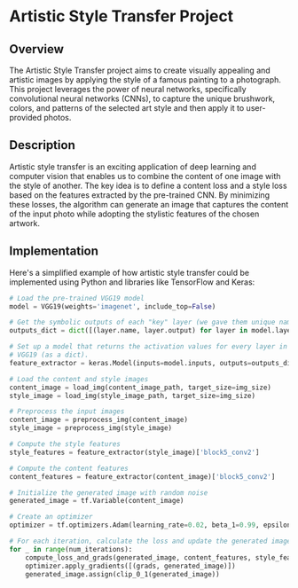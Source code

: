 # Artistic Style Transfer Project

## Overview

The Artistic Style Transfer project aims to create visually appealing and artistic images by applying the style of a famous painting to a photograph. This project leverages the power of neural networks, specifically convolutional neural networks (CNNs), to capture the unique brushwork, colors, and patterns of the selected art style and then apply it to user-provided photos.

## Description

Artistic style transfer is an exciting application of deep learning and computer vision that enables us to combine the content of one image with the style of another. The key idea is to define a content loss and a style loss based on the features extracted by the pre-trained CNN. By minimizing these losses, the algorithm can generate an image that captures the content of the input photo while adopting the stylistic features of the chosen artwork.

## Implementation

Here's a simplified example of how artistic style transfer could be implemented using Python and libraries like TensorFlow and Keras:

```python
# Load the pre-trained VGG19 model
model = VGG19(weights='imagenet', include_top=False)

# Get the symbolic outputs of each "key" layer (we gave them unique names).
outputs_dict = dict([(layer.name, layer.output) for layer in model.layers])

# Set up a model that returns the activation values for every layer in
# VGG19 (as a dict).
feature_extractor = keras.Model(inputs=model.inputs, outputs=outputs_dict)

# Load the content and style images
content_image = load_img(content_image_path, target_size=img_size)
style_image = load_img(style_image_path, target_size=img_size)

# Preprocess the input images
content_image = preprocess_img(content_image)
style_image = preprocess_img(style_image)

# Compute the style features
style_features = feature_extractor(style_image)['block5_conv2']

# Compute the content features
content_features = feature_extractor(content_image)['block5_conv2']

# Initialize the generated image with random noise
generated_image = tf.Variable(content_image)

# Create an optimizer
optimizer = tf.optimizers.Adam(learning_rate=0.02, beta_1=0.99, epsilon=1e-1)

# For each iteration, calculate the loss and update the generated image
for _ in range(num_iterations):
    compute_loss_and_grads(generated_image, content_features, style_features)
    optimizer.apply_gradients([(grads, generated_image)])
    generated_image.assign(clip_0_1(generated_image))
```
